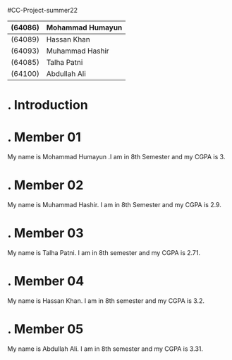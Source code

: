 #CC-Project-summer22

 | (64086)         | Mohammad Humayun |
 | --------------- | ---------------- |
 | (64089)         | Hassan Khan      |
 | (64093)         | Muhammad Hashir  |
 | (64085)         | Talha Patni      |
 | (64100)         | Abdullah Ali     |

# .              Introduction          #
# .                Member 01           #
My name is Mohammad Humayun .I am in 8th Semester and my CGPA is 3.
# .                Member 02           #
My name is Muhammad Hashir. I am in 8th Semester and my CGPA is 2.9.
# .                Member 03
My name is Talha Patni. I am in 8th semester and my CGPA is 2.71.
# .                Member 04           #
My name is Hassan Khan. I am in 8th semester and my CGPA is 3.2.
# .                Member 05           #
My name is Abdullah Ali. I am in 8th semester and my CGPA is 3.31.
